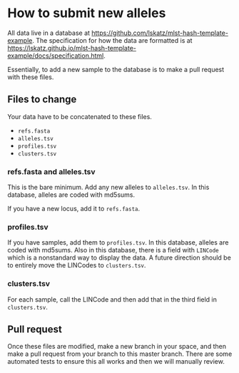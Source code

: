 # How to submit new alleles

All data live in a database at <https://github.com/lskatz/mlst-hash-template-example>.
The specification for how the data are formatted is at <https://lskatz.github.io/mlst-hash-template-example/docs/specification.html>.

Essentially, to add a new sample to the database is to make a pull request with these files.

## Files to change

Your data have to be concatenated to these files.

* `refs.fasta`
* `alleles.tsv`
* `profiles.tsv`
* `clusters.tsv`

### refs.fasta and alleles.tsv

This is the bare minimum.
Add any new alleles to `alleles.tsv`.
In this database, alleles are coded with md5sums.

If you have a new locus, add it to `refs.fasta`.

### profiles.tsv

If you have samples, add them to `profiles.tsv`.
In this database, alleles are coded with md5sums.
Also in this database, there is a field with `LINCode` which is a nonstandard way to display the data.
A future direction should be to entirely move the LINCodes to `clusters.tsv`.

### clusters.tsv

For each sample, call the LINCode and then add that in the third field in `clusters.tsv`.

## Pull request

Once these files are modified, make a new branch in your space, and then make a pull request from your branch to this master branch.
There are some automated tests to ensure this all works and then we will manually review.
